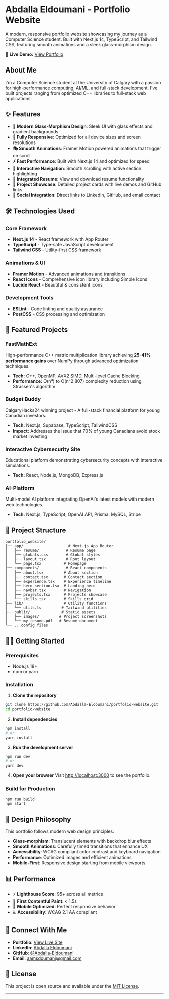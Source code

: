 # Abdalla Eldoumani - Portfolio Website

A modern, responsive portfolio website showcasing my journey as a Computer Science student. Built with Next.js 14, TypeScript, and Tailwind CSS, featuring smooth animations and a sleek glass-morphism design.

🌟 **Live Demo:** [View Portfolio](https://abdallaeldoumani.vercel.app/)

## About Me

I'm a Computer Science student at the University of Calgary with a passion for high-performance computing, AI/ML, and full-stack development. I've built projects ranging from optimized C++ libraries to full-stack web applications.

## ✨ Features

- **🎨 Modern Glass-Morphism Design**: Sleek UI with glass effects and gradient backgrounds
- **📱 Fully Responsive**: Optimized for all device sizes and screen resolutions
- **🎭 Smooth Animations**: Framer Motion powered animations that trigger on scroll
- **⚡ Fast Performance**: Built with Next.js 14 and optimized for speed
- **🎯 Interactive Navigation**: Smooth scrolling with active section highlighting
- **📄 Integrated Resume**: View and download resume functionality
- **💼 Project Showcase**: Detailed project cards with live demos and GitHub links
- **🔗 Social Integration**: Direct links to LinkedIn, GitHub, and email contact

## 🛠️ Technologies Used

### Core Framework
- **Next.js 14** - React framework with App Router
- **TypeScript** - Type-safe JavaScript development
- **Tailwind CSS** - Utility-first CSS framework

### Animations & UI
- **Framer Motion** - Advanced animations and transitions
- **React Icons** - Comprehensive icon library including Simple Icons
- **Lucide React** - Beautiful & consistent icons

### Development Tools
- **ESLint** - Code linting and quality assurance
- **PostCSS** - CSS processing and optimization

## 🚀 Featured Projects

### FastMathExt
High-performance C++ matrix multiplication library achieving **25-41% performance gains** over NumPy through advanced optimization techniques.
- **Tech:** C++, OpenMP, AVX2 SIMD, Multi-level Cache Blocking
- **Performance:** O(n³) to O(n^2.807) complexity reduction using Strassen's algorithm

### Budget Buddy
CalgaryHacks24 winning project - A full-stack financial platform for young Canadian investors.
- **Tech:** Next.js, Supabase, TypeScript, TailwindCSS
- **Impact:** Addresses the issue that 70% of young Canadians avoid stock market investing

### Interactive Cybersecurity Site
Educational platform demonstrating cybersecurity concepts with interactive simulations.
- **Tech:** React, Node.js, MongoDB, Express.js

### AI-Platform
Multi-model AI platform integrating OpenAI's latest models with modern web technologies.
- **Tech:** Next.js, TypeScript, OpenAI API, Prisma, MySQL, Stripe

## 📁 Project Structure

```
portfolio_website/
├── app/                    # Next.js App Router
│   ├── resume/            # Resume page
│   ├── globals.css        # Global styles
│   ├── layout.tsx         # Root layout
│   └── page.tsx          # Homepage
├── components/            # React components
│   ├── about.tsx         # About section
│   ├── contact.tsx       # Contact section
│   ├── experience.tsx    # Experience timeline
│   ├── hero-section.tsx  # Landing hero
│   ├── navbar.tsx        # Navigation
│   ├── projects.tsx      # Projects showcase
│   └── skills.tsx        # Skills grid
├── lib/                  # Utility functions
│   └── utils.ts         # Tailwind utilities
├── public/              # Static assets
│   ├── images/         # Project screenshots
│   └── my-resume.pdf   # Resume document
└── ...config files
```

## 🏃‍♂️ Getting Started

### Prerequisites
- Node.js 18+ 
- npm or yarn

### Installation

1. **Clone the repository**
```bash
git clone https://github.com/Abdalla-Eldoumani/portfolio-website.git
cd portfolio-website
```

2. **Install dependencies**
```bash
npm install
# or
yarn install
```

3. **Run the development server**
```bash
npm run dev
# or
yarn dev
```

4. **Open your browser**
Visit [http://localhost:3000](http://localhost:3000) to see the portfolio.

### Build for Production

```bash
npm run build
npm start
```

## 🎨 Design Philosophy

This portfolio follows modern web design principles:

- **Glass-morphism**: Translucent elements with backdrop blur effects
- **Smooth Animations**: Carefully timed transitions that enhance UX
- **Accessibility**: WCAG compliant color contrast and keyboard navigation
- **Performance**: Optimized images and efficient animations
- **Mobile-First**: Responsive design starting from mobile viewports

## 📊 Performance

- ⚡ **Lighthouse Score**: 95+ across all metrics
- 🚀 **First Contentful Paint**: < 1.5s
- 📱 **Mobile Optimized**: Perfect responsive behavior
- ♿ **Accessibility**: WCAG 2.1 AA compliant

## 🤝 Connect With Me

- **Portfolio**: [View Live Site](https://abdallaeldoumani.vercel.app/)
- **LinkedIn**: [Abdalla Eldoumani](https://www.linkedin.com/in/abdallaeldoumani/)
- **GitHub**: [@Abdalla-Eldoumani](https://github.com/Abdalla-Eldoumani)
- **Email**: [aamsdoumani@gmail.com](mailto:aamsdoumani@gmail.com)

## 📄 License

This project is open source and available under the [MIT License](LICENSE).

---
